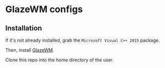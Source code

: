 # GlazeWM configs

## Installation

If it's not already installed, grab the `Microsoft Visual C++ 2015` package.

Then, install [GlazeWM](https://github.com/glzr-io/glazewm).

Clone this repo into the home directory of the user.
